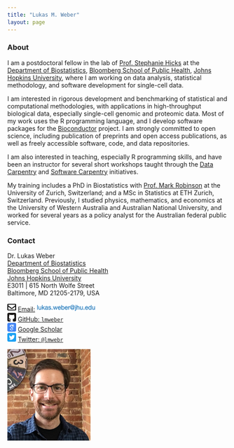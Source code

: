 ```yaml
---
title: "Lukas M. Weber"
layout: page
---
```



### About

I am a postdoctoral fellow in the lab of [Prof. Stephanie Hicks](https://www.stephaniehicks.com/) at the [Department of Biostatistics](https://www.jhsph.edu/departments/biostatistics/), [Bloomberg School of Public Health](https://www.jhsph.edu/), [Johns Hopkins University](https://www.jhu.edu/), where I am working on data analysis, statistical methodology, and software development for single-cell data.

I am interested in rigorous development and benchmarking of statistical and computational methodologies, with applications in high-throughput biological data, especially single-cell genomic and proteomic data. Most of my work uses the R programming language, and I develop software packages for the [Bioconductor](http://bioconductor.org/) project. I am strongly committed to open science, including publication of preprints and open access publications, as well as freely accessible software, code, and data repositories.

I am also interested in teaching, especially R programming skills, and have been an instructor for several short workshops taught through the [Data Carpentry](https://datacarpentry.org/) and [Software Carpentry](https://software-carpentry.org/) initiatives.

My training includes a PhD in Biostatistics with [Prof. Mark Robinson](https://robinsonlabuzh.github.io/) at the University of Zurich, Switzerland; and a MSc in Statistics at ETH Zurich, Switzerland. Previously, I studied physics, mathematics, and economics at the University of Western Australia and Australian National University, and worked for several years as a policy analyst for the Australian federal public service.



### Contact

<div class="row-fluid" markdown="1">
<div class="span6" markdown="1">

Dr. Lukas Weber <br/>
[Department of Biostatistics](https://www.jhsph.edu/departments/biostatistics/) <br/>
[Bloomberg School of Public Health](https://www.jhsph.edu/) <br/>
[Johns Hopkins University](https://www.jhu.edu/) <br/>
E3011 | 615 North Wolfe Street <br/>
Baltimore, MD 21205-2179, USA

<img src="images/envelope.svg" alt="Email logo" width="20"> [Email:]() <img src="images/email_address.png" alt="Email address" width="134"> <br/>
<img src="images/github.svg" alt="GitHub logo" width="20"> [GitHub: `lmweber`](https://github.com/lmweber) <br/>
<img src="images/scholar.svg" alt="Google Scholar logo" width="20"> [Google Scholar](https://scholar.google.com/citations?user=M8uPSzMAAAAJ&hl=en) <br/>
<img src="images/twitter.svg" alt="Twitter logo" width="20"> [Twitter: `@lmwebr`](https://twitter.com/lmwebr)

</div>
<div class="span3" markdown="1">

<img src="images/Lukas_Weber_photo_small.jpg" alt="Lukas Weber photo" width="190">

</div>
</div>


